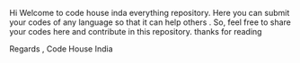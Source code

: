 Hi Welcome to code house inda everything repository. Here you can submit your codes of any language so that it can help others . So, feel free to share your codes here and contribute in this repository. 
thanks for reading

Regards , 
Code House India
